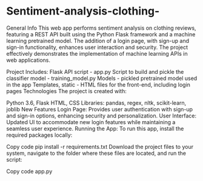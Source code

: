 # Sentiment-analysis-clothing-

General Info
This web app performs sentiment analysis on clothing reviews, featuring a REST API built using the Python Flask framework and a machine learning pretrained model. The addition of a login page, with sign-up and sign-in functionality, enhances user interaction and security. The project effectively demonstrates the implementation of machine learning APIs in web applications.


Project Includes:
Flask API script - app.py
Script to build and pickle the classifier model - training_model.py
Models - pickled pretrained model used in the app
Templates, static - HTML files for the front-end, including login pages
Technologies
The project is created with:

Python 3.6, Flask
HTML, CSS
Libraries: pandas, regex, nltk, scikit-learn, joblib
New Features
Login Page: Provides user authentication with sign-up and sign-in options, enhancing security and personalization.
User Interface: Updated UI to accommodate new login features while maintaining a seamless user experience.
Running the App:
To run this app, install the required packages locally:

Copy code
pip install -r requirements.txt
Download the project files to your system, navigate to the folder where these files are located, and run the script:

Copy code
app.py
